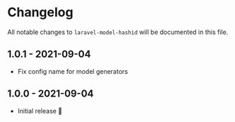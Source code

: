 # Changelog

All notable changes to `laravel-model-hashid` will be documented in this file.

## 1.0.1 - 2021-09-04

- Fix config name for model generators

## 1.0.0 - 2021-09-04

- Initial release 🎉
